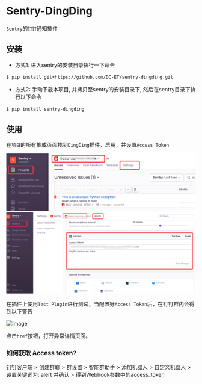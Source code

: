 # Sentry-DingDing

`Sentry`的`钉钉`通知插件

## 安装

* 方式1: 进入sentry的安装目录执行一下命令
```bash
$ pip install git+https://github.com/DC-ET/sentry-dingding.git
```

* 方式2: 手动下载本项目, 并拷贝至sentry的安装目录下, 然后在sentry目录下执行以下命令
```bash
$ pip install sentry-dingding
```

## 使用

在`项目`的所有集成页面找到`DingDing`插件，启用，并设置`Access Token`

![image](docs/images/project.png)
![image](docs/images/settings.png)

在插件上使用`Test Plugin`进行测试，当配置好`Access Token`后，在钉钉群内会得到以下警告

![image](docs/images/dingding.png)

点击`href`按钮，打开异常详情页面。


### 如何获取 Access token?

钉钉客户端 > 创建群聊 > 群设置 > 智能群助手 > 添加机器人 > 自定义机器人 > 设置关键词为: alert 并确认 > 得到Webhook参数中的access_token
